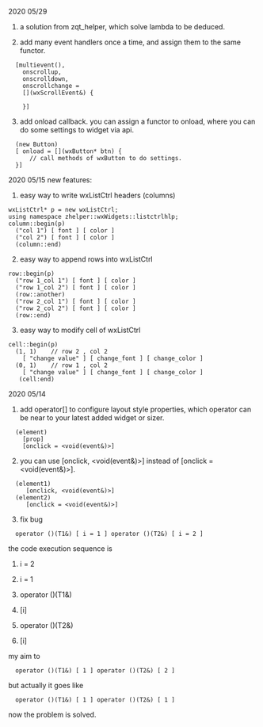 2020 05/29

1. a solution from zqt_helper, which solve lambda to be deduced.

2. add many event handlers once a time, and assign them to the same functor.
```
  [multievent(),
    onscrollup,
    onscrolldown,
    onscrollchange = 
    [](wxScrollEvent&) {
    
    }]
```

3. add onload callback. you can assign a functor to onload, where you can do some settings to widget via api.
```
  (new Button)
  [ onload = [](wxButton* btn) {
      // call methods of wxButton to do settings.
  }]
```

2020 05/15
new features:
1. easy way to write wxListCtrl headers (columns)
```
wxListCtrl* p = new wxListCtrl;
using namespace zhelper::wxWidgets::listctrlhlp;
column::begin(p)
  ("col 1") [ font ] [ color ]
  ("col 2") [ font ] [ color ]
  (column::end)
```

2. easy way to append rows into wxListCtrl
```
row::begin(p)
  ("row 1_col 1") [ font ] [ color ]
  ("row 1_col 2") [ font ] [ color ]
  (row::another)
  ("row 2_col 1") [ font ] [ color ]
  ("row 2_col 2") [ font ] [ color ]
  (row::end)
```

3. easy way to modify cell of wxListCtrl
```
cell::begin(p)
  (1, 1)    // row 2 , col 2
    [ "change value" ] [ change_font ] [ change_color ]
  (0, 1)    // row 1 , col 2
    [ "change value" ] [ change_font ] [ change_color ]
   (cell:end)
```


2020 05/14
1. add operator[] to configure layout style properties, which operator can be near to your latest added widget or sizer.
```
  (element)
    [prop]
    [onclick = <void(event&)>]
```
2. you can use \[onclick, <void(event&)>] instead of \[onclick = <void(event&)>]. 
```
  (element1)
     [onclick, <void(event&)>]
  (element2)
     [onclick = <void(event&)>]
```
3. fix bug
```
  operator ()(T1&) [ i = 1 ] operator ()(T2&) [ i = 2 ]
```
the code execution sequence is 

1. i = 2

2. i = 1

3. operator ()(T1&)

4. \[i]

5. operator ()(T2&)

6. \[i]

my aim to 
```
  operator ()(T1&) [ 1 ] operator ()(T2&) [ 2 ]
```
but actually it goes like
```
  operator ()(T1&) [ 1 ] operator ()(T2&) [ 1 ]
```
now the problem is solved.
